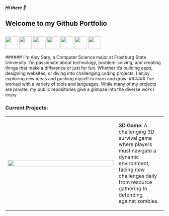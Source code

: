 ##### Hi there 👋 
## Welcome to my Github Portfolio 
## 
<p float="left">
  <img src="https://simpleicons.org/icons/html5.svg" width="40" height="40"/>
  <img src="https://simpleicons.org/icons/css3.svg" width="40" height="40"/>
  <img src="https://simpleicons.org/icons/python.svg" width="40" height="40"/>
  <img src="https://simpleicons.org/icons/java.svg" width="40" height="40"/>
  <img src="https://simpleicons.org/icons/cpp.svg" width="40" height="40"/>
  <img src="https://simpleicons.org/icons/linux.svg" width="40" height="40"/>
  <img src="https://simpleicons.org/icons/unix.svg" width="40" height="40"/>
</p>
###### I’m Aley Sary, a Computer Science major at Frostburg State University. I’m passionate about technology, problem-solving, and creating things that make a difference or just for fun. Whether it’s building apps, designing websites, or diving into challenging coding projects, I enjoy exploring new ideas and pushing myself to learn and grow.
###### I’ve worked with a variety of tools and languages. While many of my projects are private, my public repositories give a glimpse into the diverse work I enjoy

### Current Projects:

<table>
<tr>
<td style="width: 70%;">

<img src="https://media1.giphy.com/media/v1.Y2lkPTc5MGI3NjExbGRibTVtZDZ1MDFndGVmY3d1ZWVqMXB6N3lobTZ1YXZlaTI1Y3l5OSZlcD12MV9pbnRlcm5hbF9naWZfYnlfaWQmY3Q9Zw/ShGd39E9SP61uOBrPO/giphy.gif" style="width: 100%; height: auto;">

</td>
<td style="width: 30%; vertical-align: top;">

**3D Game:** A challenging 3D survival game where players must navigate a dynamic environment, facing new challenges daily from resource gathering to defending against zombies.

</td>
</tr>
</table>
